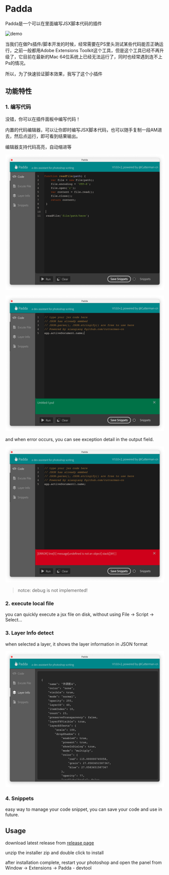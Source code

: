 # Padda

Padda是一个可以在里面编写JSX脚本代码的插件

![demo](./res/demo.gif)

当我们在做Ps插件/脚本开发的时候，经常需要在PS里头测试某些代码能否正确运行，之前一般都用Adobe Extensions Toolkit这个工具，但是这个工具已经不再升级了，它目前在最新的Mac 64位系统上已经无法运行了，同时也经常遇到连不上Ps的情况。

所以，为了快速验证脚本效果，我写了这个小插件

## 功能特性

### 1. 编写代码

没错，你可以在插件面板中编写代码！

内置的代码编辑器，可以让你即时编写JSX脚本代码，也可以随手复制一段AM进去，然后点运行，即可看到结果输出。

编辑器支持代码高亮，自动缩进等

![editor](./res/Snip20210909_4.png)

![success output](./res/Snip20210909_1.png)

and when error occurs, you can see exception detail in the output field.

![success output](./res/Snip20210909_2.png)


> notce: debug is not implemented!

### 2. execute local file

you can quickly execute a jsx file on disk, without using File -> Script -> Select...

### 3. Layer Info detect

when selected a layer, it shows the layer information in JSON format

![success output](./res/Snip20210909_3.png)


### 4. Snippets

easy way to manage your code snippet, you can save your code and use in future.


## Usage

download latest release from [release page](https://github.com/cutterman-cn/padda/releases)

unzip the installer zip and double click to install

after installation complete, restart your photoshop and open the panel from Window -> Extensions -> Padda - devtool


